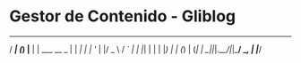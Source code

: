 # Gestor de Contenido - Gliblog

   ____ _ _ _     _
  / ___| (_) |__ | | ___   __ _ 
 | |  _| | | '_ \| |/ _ \ / _` |
 | |_| | | | |_) | | (_) | (_| |
  \____|_|_|_.__/|_|\___/ \__, |
                          |___/ 
